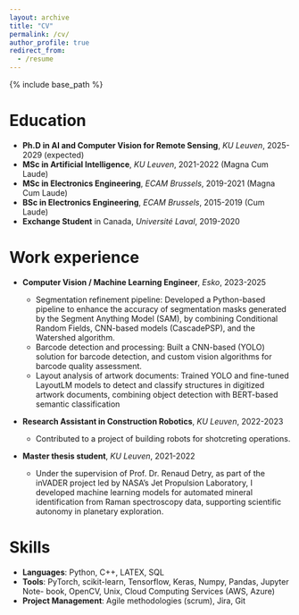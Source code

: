 ```yaml
---
layout: archive
title: "CV"
permalink: /cv/
author_profile: true
redirect_from:
  - /resume
---
```


{% include base_path %}

Education
======
* **Ph.D in AI and Computer Vision for Remote Sensing**, *KU Leuven*, 2025-2029 (expected)
* **MSc in Artificial Intelligence**, *KU Leuven*, 2021-2022 (Magna Cum Laude)
* **MSc in Electronics Engineering**, *ECAM Brussels*, 2019-2021 (Magna Cum Laude)
* **BSc in Electronics Engineering**, *ECAM Brussels*, 2015-2019 (Cum Laude)
* **Exchange Student** in Canada, *Université Laval*, 2019-2020

Work experience
======
* **Computer Vision / Machine Learning Engineer**, *Esko*, 2023-2025 
  * Segmentation refinement pipeline: Developed a Python-based pipeline to enhance the accuracy of segmentation masks generated by the Segment Anything Model (SAM), by combining Conditional Random Fields, CNN-based models (CascadePSP), and the Watershed algorithm.
  * Barcode detection and processing: Built a CNN-based (YOLO) solution for barcode detection, and custom vision algorithms for barcode quality assessment.
  * Layout analysis of artwork documents: Trained YOLO and fine-tuned LayoutLM models to detect and classify structures in digitized artwork documents, combining object detection with BERT-based semantic classification

* **Research Assistant in Construction Robotics**, *KU Leuven*, 2022-2023
  * Contributed to a project of building robots for shotcreting operations.
  
* **Master thesis student**, *KU Leuven*, 2021-2022
  * Under the supervision of Prof. Dr. Renaud Detry, as part of the inVADER project led by NASA’s Jet Propulsion Laboratory, I developed machine learning models for automated mineral identification from Raman spectroscopy data, supporting scientific autonomy in planetary exploration. 
  
Skills
======
* **Languages**: Python, C++, LATEX, SQL
* **Tools**: PyTorch, scikit-learn, Tensorflow, Keras, Numpy, Pandas, Jupyter Note-
book, OpenCV, Unix, Cloud Computing Services (AWS, Azure)
* **Project Management**: Agile methodologies (scrum), Jira, Git

<!-- Publications
======
  <ul>{% for post in site.publications reversed %}
    {% include archive-single-cv.html %}
  {% endfor %}</ul>
  
Talks
======
  <ul>{% for post in site.talks reversed %}
    {% include archive-single-talk-cv.html  %}
  {% endfor %}</ul>
  
Teaching
======
  <ul>{% for post in site.teaching reversed %}
    {% include archive-single-cv.html %}
  {% endfor %}</ul>
  
Service and leadership
======
* Currently signed in to 43 different slack teams -->
